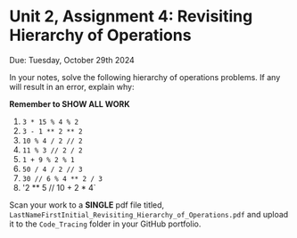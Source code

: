 # Unit 2, Assignment 4: Revisiting Hierarchy of Operations
Due: Tuesday, October 29th 2024

In your notes, solve the following hierarchy of operations problems.  If any will result in an error, explain why:

**Remember to SHOW ALL WORK**

1) `3 * 15 % 4 % 2`
2) `3 - 1 ** 2 ** 2`
3) `10 % 4 / 2 // 2`
4) `11 % 3 // 2 / 2`
5) `1 + 9 % 2 % 1`
6) `50 / 4 / 2 // 3`
7) `30 // 6 % 4 ** 2 / 3`
8) '2 ** 5 // 10 + 2 * 4`
 
Scan your work to a **SINGLE** pdf file titled, `LastNameFirstInitial_Revisiting_Hierarchy_of_Operations.pdf` and upload it to the `Code_Tracing` folder in your GitHub portfolio.

